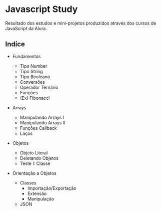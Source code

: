 # Javascript Study

Resultado dos estudos e mini-projetos produzidos através dos cursos de JavaScript da Alura.

## Indíce

- Fundamentos
  - Tipo Number
  - Tipo String
  - Tipo Booleano
  - Conversões
  - Operador Ternário
  - Funções
  - (Ex) Fibonacci

- Arrays
  - Manipulando Arrays I
  - Manipulando Arrays II
  - Funções Callback
  - Laços

- Objetos
  - Objeto Literal
  - Deletando Objetos
  - Teste I: Classe

- Orientação a Objetos
  - Classes
    - Importação/Exportação
    - Extensão
    - Manipulação
  - JSON